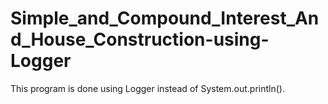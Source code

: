 # Simple_and_Compound_Interest_And_House_Construction-using-Logger
This program is done using Logger instead of System.out.println().
